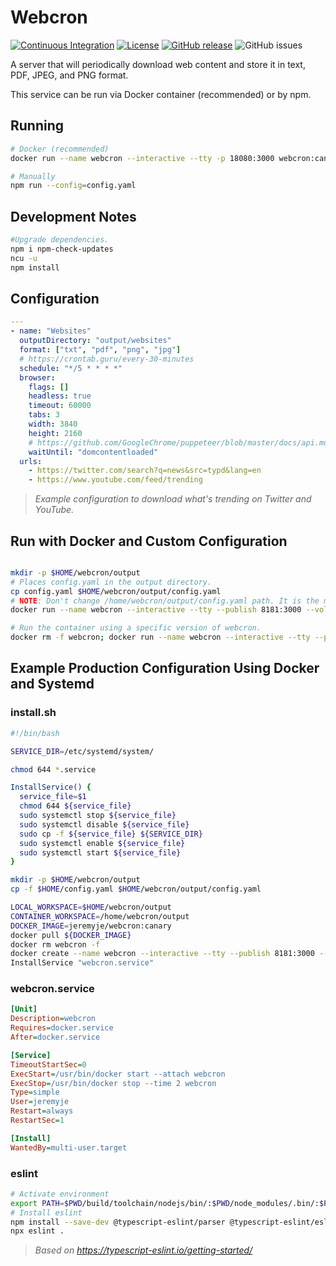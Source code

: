 # Webcron

[![Continuous Integration](https://github.com/jeremyje/webcron/actions/workflows/ci.yml/badge.svg)](https://github.com/jeremyje/webcron/actions/workflows/ci.yml)
[![License](https://img.shields.io/badge/License-Apache%202.0-blue.svg?style=popout-square)](https://github.com/jeremyje/webcron/blob/main/LICENSE)
[![GitHub release](https://img.shields.io/github/release-pre/jeremyje/webcron.svg?style=popout-square)](https://github.com/jeremyje/webcron/releases)
![GitHub issues](https://img.shields.io/github/issues/jeremyje/webcron.svg?style=popout-square)

A server that will periodically download web content and store it in text, PDF, JPEG, and PNG format.

This service can be run via Docker container (recommended) or by npm.

## Running

```bash
# Docker (recommended)
docker run --name webcron --interactive --tty -p 18080:3000 webcron:canary

# Manually
npm run --config=config.yaml
```

## Development Notes

```bash
#Upgrade dependencies.
npm i npm-check-updates
ncu -u
npm install
```

## Configuration

```yaml
---
- name: "Websites"
  outputDirectory: "output/websites"
  format: ["txt", "pdf", "png", "jpg"]
  # https://crontab.guru/every-30-minutes
  schedule: "*/5 * * * *"
  browser:
    flags: []
    headless: true
    timeout: 60000
    tabs: 3
    width: 3840
    height: 2160
    # https://github.com/GoogleChrome/puppeteer/blob/master/docs/api.md#pagegotourl-options
    waitUntil: "domcontentloaded"
  urls:
    - https://twitter.com/search?q=news&src=typd&lang=en
    - https://www.youtube.com/feed/trending

```

> _Example configuration to download what's trending on Twitter and YouTube._

## Run with Docker and Custom Configuration

```bash

mkdir -p $HOME/webcron/output
# Places config.yaml in the output directory.
cp config.yaml $HOME/webcron/output/config.yaml
# NOTE: Don't change /home/webcron/output/config.yaml path. It is the mounted path of the file inside of the container. 
docker run --name webcron --interactive --tty --publish 8181:3000 --volume $HOME/webcron/output:/home/webcron/output jeremyje/webcron:canary serve -- --config=/home/webcron/output/config.yaml

# Run the container using a specific version of webcron.
docker rm -f webcron; docker run --name webcron --interactive --tty --publish 8181:3000 --volume $PWD/config.yaml:/home/webcron/config.yaml --volume $PWD/output:/tmp/output/news/ docker.io/jeremyje/webcron:v0.0.0-df10bb3 run serve -- --config=/home/webcron/config.yaml
```

## Example Production Configuration Using Docker and Systemd

### install.sh

```bash
#!/bin/bash

SERVICE_DIR=/etc/systemd/system/

chmod 644 *.service

InstallService() {
  service_file=$1
  chmod 644 ${service_file}
  sudo systemctl stop ${service_file}
  sudo systemctl disable ${service_file}
  sudo cp -f ${service_file} ${SERVICE_DIR}
  sudo systemctl enable ${service_file}
  sudo systemctl start ${service_file}
}

mkdir -p $HOME/webcron/output
cp -f $HOME/config.yaml $HOME/webcron/output/config.yaml

LOCAL_WORKSPACE=$HOME/webcron/output
CONTAINER_WORKSPACE=/home/webcron/output
DOCKER_IMAGE=jeremyje/webcron:canary
docker pull ${DOCKER_IMAGE}
docker rm webcron -f
docker create --name webcron --interactive --tty --publish 8181:3000 --volume ${LOCAL_WORKSPACE}:${CONTAINER_WORKSPACE} ${DOCKER_IMAGE} serve -- --config=${CONTAINER_WORKSPACE}/config.yaml
InstallService "webcron.service"
```

### webcron.service

```ini
[Unit]
Description=webcron
Requires=docker.service
After=docker.service

[Service]
TimeoutStartSec=0
ExecStart=/usr/bin/docker start --attach webcron
ExecStop=/usr/bin/docker stop --time 2 webcron
Type=simple
User=jeremyje
Restart=always
RestartSec=1

[Install]
WantedBy=multi-user.target
```

### eslint

```bash
# Activate environment
export PATH=$PWD/build/toolchain/nodejs/bin/:$PWD/node_modules/.bin/:$PATH
# Install eslint
npm install --save-dev @typescript-eslint/parser @typescript-eslint/eslint-plugin eslint typescript
npx eslint .

```

> _Based on https://typescript-eslint.io/getting-started/_
